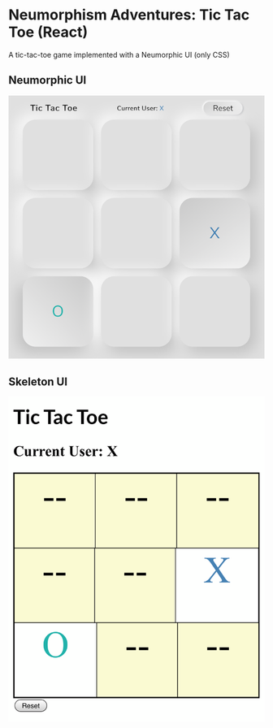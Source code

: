 # Neumorphism Adventures: Tic Tac Toe (React)

A tic-tac-toe game implemented with a Neumorphic UI (only CSS)

## Neumorphic UI
![Neumorphic UI Tic Tac Toe](./README_Images/neumorphism_ui.png)

## Skeleton UI
![Skeleton UI Tic Tac Toe](./README_Images/skeleton_ui.png)
